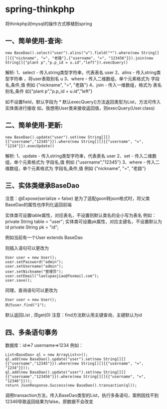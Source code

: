 # spring-thinkphp
将thinkphp对mysql的操作方式移植到spring


## 一、简单使用-查询:

```
new BaseDao().select("user").alins("u").field("*").where(new String[][]{{"nickname", "=", "老路"},{"username", "=", "123456"}}).join(new String[]{"plant p","p.p_id = u.id","left"}).execQuery()
```
解析: 
1、select - 传入string类型字符串，代表表名 user
2、alins - 传入string类型字符串 ，将user表取别名 u
3、where - 传入二维数组，单个元素格式为 字段名,条件,值 例如  {"nickname", "=", "老路"}
4、join - 传入一维数组，格式为 表名 别名,条件 如{"plant p","p.p_id = u.id","left"}

如不设置field，默认字段为 *
默认execQuery()方法返回类型为List<Map>，方法可传入实体类进行接收
如，我想用User类来接收返回值，则execQuery(User.class)

## 二、简单使用-更新:
```
new BaseDao().update("user").set(new String[][]{{"username","12345"}}).where(new String[][]{{"username", "=", "1234"}}).execUpdate()
```
解析: 
1、update - 传入string类型字符串，代表表名 user
2、set - 传入二维数组，单个元素格式为 字段名,值 例如  {"username","12345"}
3、where - 传入二维数组，单个元素格式为 字段名,条件,值 例如  {"nickname", "=", "老路"}
  
## 三、实体类继承BaseDao
  
  注意：@Expose(serialize = false) 是为了适配gson转json格式时，将父类BaseDao的属性也序列化返回前端
  
  实体类可设置table属性，对应表名，不设置则默认类名的全小写为表名 例如： private String table = "user";
  实体类可设置pk属性，对应主键名，不设置默认为id  private String pk = "id";

  例如当前有一个User extends BaseDao
  
  则插入语句可以更改为
  ```
  User user = new User();
  user.setPassword("admin");
  user.setUsername("admin");
  user.setNickname("管理员");
  user.setEmail("laolupaojiao@foxmail.com");
  user.save();
  ```
  
  同理，查询语句可以更改为
  ```
  User user = new User();
  执行user.find("1");
  ```
  默认返回List<T> , 须get(0)
  注意：find方法默认用主键查询，主键默认为id
  
  ## 四、多条语句事务
  
  数据库：id=>7	username=>1234
  例如：
  ```
  List<BaseDao> ql = new ArrayList<>();
  ql.add(new BaseDao().update("user").set(new String[][]{{"username","12345"}}).where(new String[][]{{"username", "=", "1234"}}));
  ql.add(new BaseDao().update("user").set(new String[][]{{"username","123456"}}).where(new String[][]{{"username", "=", "12346"}}));
  return JsonResponse.Success(new BaseDao().transaction(ql));
  ```
  调用transaction方法，传入BaseDao类型的List，执行多条语句，案例因找不到12346导致返回结果为false，原数据不会改变
  
  
